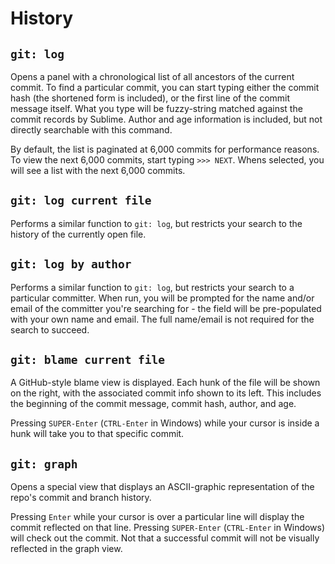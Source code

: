 # History

## `git: log`

Opens a panel with a chronological list of all ancestors of the current commit.  To find a particular commit, you can start typing either the commit hash (the shortened form is included), or the first line of the commit message itself.  What you type will be fuzzy-string matched against the commit records by Sublime.  Author and age information is included, but not directly searchable with this command.

By default, the list is paginated at 6,000 commits for performance reasons.  To view the next 6,000 commits, start typing `>>> NEXT`.  Whens selected, you will see a list with the next 6,000 commits.

## `git: log current file`

Performs a similar function to `git: log`, but restricts your search to the history of the currently open file.

## `git: log by author`

Performs a similar function to `git: log`, but restricts your search to a particular committer.  When run, you will be prompted for the name and/or email of the committer you're searching for - the field will be pre-populated with your own name and email.  The full name/email is not required for the search to succeed.

## `git: blame current file`

A GitHub-style blame view is displayed.  Each hunk of the file will be shown on the right, with the associated commit info shown to its left.  This includes the beginning of the commit message, commit hash, author, and age.

Pressing `SUPER-Enter` (`CTRL-Enter` in Windows) while your cursor is inside a hunk will take you to that specific commit.

## `git: graph`

Opens a special view that displays an ASCII-graphic representation of the repo's commit and branch history.

Pressing `Enter` while your cursor is over a particular line will display the commit reflected on that line.  Pressing `SUPER-Enter` (`CTRL-Enter` in Windows) will check out the commit.  Not that a successful commit will not be visually reflected in the graph view.
